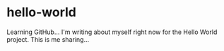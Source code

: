 # hello-world
Learning GitHub...
I'm writing about myself right now for the Hello World project.
This is me sharing...

